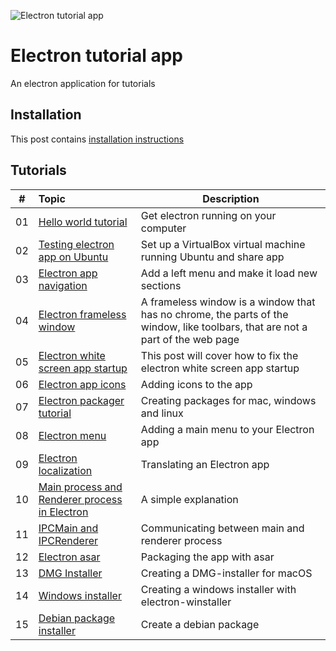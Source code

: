 ![Electron tutorial app](http://www.christianengvall.se/wp-content/uploads/2017/10/Electron-tutorial-app-github.png "Electron tutorial app")
# Electron tutorial app
An electron application for tutorials

## Installation
This post contains [installation instructions](https://www.christianengvall.se/install-electron-tutorial-app/ "Install electron tutorial app")

## Tutorials

| # | Topic | Description |
|---|:------|-------------|
| 01 | [Hello world tutorial](http://www.christianengvall.se/electron-hello-world/) | Get electron running on your computer|
| 02 | [Testing electron app on Ubuntu](http://www.christianengvall.se/testing-electron-app-on-ubuntu-linux/) | Set up a VirtualBox virtual machine running Ubuntu and share app |
| 03 | [Electron app navigation](http://www.christianengvall.se/electron-app-navigation/) | Add a left menu and make it load new sections |
| 04 | [Electron frameless window](http://www.christianengvall.se/electron-frameless-window/) | A frameless window is a window that has no chrome, the parts of the window, like toolbars, that are not a part of the web page |
| 05 | [Electron white screen app startup](http://www.christianengvall.se/electron-white-screen-app-startup/) | This post will cover how to fix the electron white screen app startup |
| 06 | [Electron app icons](http://www.christianengvall.se/electron-app-icons/) | Adding icons to the app |
| 07 | [Electron packager tutorial](http://www.christianengvall.se/electron-packager-tutorial/) | Creating packages for mac, windows and linux |
| 08 | [Electron menu](http://www.christianengvall.se/electron-menu/) | Adding a main menu to your Electron app |
| 09 | [Electron localization](http://www.christianengvall.se/electron-localization/) | Translating an Electron app |
| 10 | [Main process and Renderer process in Electron](http://www.christianengvall.se/main-and-renderer-process-in-electron/) | A simple explanation |
| 11 | [IPCMain and IPCRenderer](http://www.christianengvall.se/ipcmain-and-ipcrenderer/) | Communicating between main and renderer process |
| 12 | [Electron asar](http://www.christianengvall.se/electron-asar/) | Packaging the app with asar |
| 13 | [DMG Installer](http://www.christianengvall.se/dmg-installer-electron-app/) | Creating a DMG-installer for macOS |
| 14 | [Windows installer](http://www.christianengvall.se/electron-windows-installer/) | Creating a windows installer with electron-winstaller |
| 15 | [Debian package installer](https://www.christianengvall.se/electron-installer-debian-package/) | Create a debian package |

